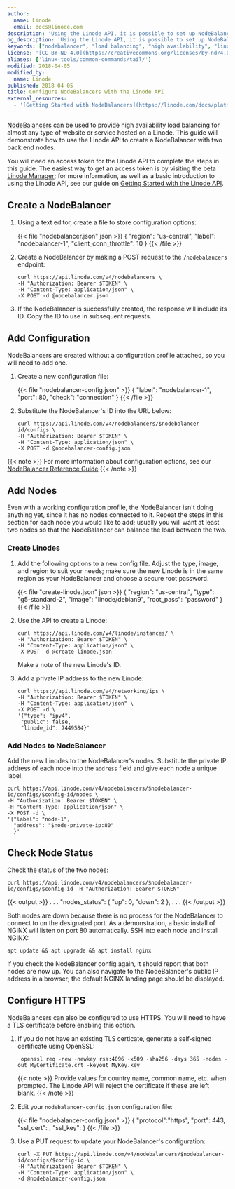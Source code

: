 ```yaml
---
author:
  name: Linode
  email: docs@linode.com
description: 'Using the Linode API, it is possible to set up NodeBalancers without using the Linode Manager. This guide will demonstrate the API calls needed to add and configure a NodeBalancer with two back end nodes.'
og_description: 'Using the Linode API, it is possible to set up NodeBalancers without using the Linode Manager. This guide will demonstrate the API calls needed to add and configure a NodeBalancer with two back end nodes.'
keywords: ["nodebalancer", "load balancing", "high availability", "linode api"]
license: '[CC BY-ND 4.0](https://creativecommons.org/licenses/by-nd/4.0)'
aliases: ['linux-tools/common-commands/tail/']
modified: 2018-04-05
modified_by:
  name: Linode
published: 2018-04-05
title: Configure NodeBalancers with the Linode API
external_resources:
  - '[Getting Started with NodeBalancers](https://linode.com/docs/platform/nodebalancer/getting-started-with-nodebalancers/)'
---
```


[NodeBalancers](https://www.linode.com/nodebalancers) can be used to provide high availability load balancing for almost any type of website or service hosted on a Linode. This guide will demonstrate how to use the Linode API to create a NodeBalancer with two back end nodes.

You will need an access token for the Linode API to complete the steps in this guide. The easiest way to get an access token is by visiting the beta [Linode Manager](https://cloud.linode.com/profile/tokens); for more information, as well as a basic introduction to using the Linode API, see our guide on [Getting Started with the Linode API](/docs/platform/api/getting-started-linode-api).

## Create a NodeBalancer

1.  Using a text editor, create a file to store configuration options:

    {{< file "nodebalancer.json" json >}}
{
  "region": "us-central",
  "label": "nodebalancer-1",
  "client_conn_throttle": 10
}
{{< /file >}}

2.  Create a NodeBalancer by making a POST request to the `/nodebalancers` endpoint:

        curl https://api.linode.com/v4/nodebalancers \
        -H "Authorization: Bearer $TOKEN" \
        -H "Content-Type: application/json" \
        -X POST -d @nodebalancer.json

3.  If the NodeBalancer is successfully created, the response will include its ID. Copy the ID to use in subsequent requests.

## Add Configuration

NodeBalancers are created without a configuration profile attached, so you will need to add one.

1.  Create a new configuration file:

    {{< file "nodebalancer-config.json" >}}
{
  "label": "nodebalancer-1",
  "port": 80,
  "check": "connection"
  }
{{< /file >}}

2.  Substitute the NodeBalancer's ID into the URL below:

        curl https://api.linode.com/v4/nodebalancers/$nodebalancer-id/configs \
        -H "Authorization: Bearer $TOKEN" \
        -H "Content-Type: application/json" \
        -X POST -d @nodebalancer-config.json

{{< note >}}
For more information about configuration options, see our [NodeBalancer Reference Guide](https://www.linode.com/docs/platform/nodebalancer/nodebalancer-reference-guide/)
{{< /note >}}

## Add Nodes

Even with a working configuration profile, the NodeBalancer isn't doing anything yet, since it has no nodes connected to it. Repeat the steps in this section for each node you would like to add; usually you will want at least two nodes so that the NodeBalancer can balance the load between the two.

### Create Linodes

1.  Add the following options to a new config file. Adjust the type, image, and region to suit your needs; make sure the new Linode is in the same region as your NodeBalancer and choose a secure root password.

    {{< file "create-linode.json" json >}}
{
  "region": "us-central",
  "type": "g5-standard-2",
  "image": "linode/debian9",
  "root_pass": "password"
}
{{< /file >}}

2.  Use the API to create a Linode:

        curl https://api.linode.com/v4/linode/instances/ \
        -H "Authorization: Bearer $TOKEN" \
        -H "Content-Type: application/json" \
        -X POST -d @create-linode.json

    Make a note of the new Linode's ID.

3.  Add a private IP address to the new Linode:

        curl https://api.linode.com/v4/networking/ips \
        -H "Authorization: Bearer $TOKEN" \
        -H "Content-Type: application/json" \
        -X POST -d \
        '{"type": "ipv4",
         "public": false,
         "linode_id": 7449584}'

### Add Nodes to NodeBalancer

Add the new Linodes to the NodeBalancer's nodes. Substitute the private IP address of each node into the `address` field and give each node a unique label.

    curl https://api.linode.com/v4/nodebalancers/$nodebalancer-id/configs/$config-id/nodes \
    -H "Authorization: Bearer $TOKEN" \
    -H "Content-Type: application/json" \
    -X POST -d \
    '{"label": "node-1",
      "address": "$node-private-ip:80"
      }'

## Check Node Status

Check the status of the two nodes:

    curl https://api.linode.com/v4/nodebalancers/$nodebalancer-id/configs/$config-id -H "Authorization: Bearer $TOKEN"

  {{< output >}}
. . .
  "nodes_status": {
      "up": 0,
      "down": 2
  },
. . .
{{< /output >}}

Both nodes are down because there is no process for the NodeBalancer to connect to on the designated port. As a demonstration, a basic install of NGINX will listen on port 80 automatically. SSH into each node and install NGINX:

    apt update && apt upgrade && apt install nginx

If you check the NodeBalancer config again, it should report that both nodes are now up. You can also navigate to the NodeBalancer's public IP address in a browser; the default NGINX landing page should be displayed.

## Configure HTTPS

NodeBalancers can also be configured to use HTTPS. You will need to have a TLS certificate before enabling this option.

1. If you do not have an existing TLS certicate, generate a self-signed certificate using OpenSSL:

        openssl req -new -newkey rsa:4096 -x509 -sha256 -days 365 -nodes -out MyCertificate.crt -keyout MyKey.key

    {{< note >}}
Provide values for country name, common name, etc. when prompted. The Linode API will reject the certificate if these are left blank.
{{< /note >}}

2.  Edit your `nodebalancer-config.json` configuration file:

    {{< file "nodebalancer-config.json" >}}
{
  "protocol":"https",
  "port": 443,
  "ssl_cert": <contents of MyCertificate.crt>,
  "ssl_key": <contents of MyKey.key>
}
{{< /file >}}

3.  Use a PUT request to update your NodeBalancer's configuration:

        curl -X PUT https://api.linode.com/v4/nodebalancers/$nodebalancer-id/configs/$config-id \
        -H "Authorization: Bearer $TOKEN" \
        -H "Content-Type: application/json" \
        -d @nodebalancer-config.json
